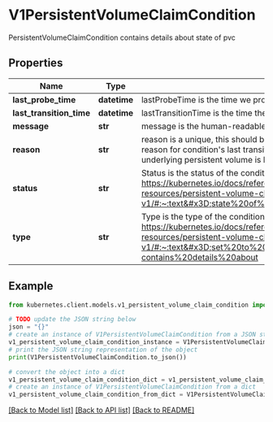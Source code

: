 # V1PersistentVolumeClaimCondition

PersistentVolumeClaimCondition contains details about state of pvc

## Properties

Name | Type | Description | Notes
------------ | ------------- | ------------- | -------------
**last_probe_time** | **datetime** | lastProbeTime is the time we probed the condition. | [optional] 
**last_transition_time** | **datetime** | lastTransitionTime is the time the condition transitioned from one status to another. | [optional] 
**message** | **str** | message is the human-readable message indicating details about last transition. | [optional] 
**reason** | **str** | reason is a unique, this should be a short, machine understandable string that gives the reason for condition&#39;s last transition. If it reports \&quot;Resizing\&quot; that means the underlying persistent volume is being resized. | [optional] 
**status** | **str** | Status is the status of the condition. Can be True, False, Unknown. More info: https://kubernetes.io/docs/reference/kubernetes-api/config-and-storage-resources/persistent-volume-claim-v1/#:~:text&#x3D;state%20of%20pvc-,conditions.status,-(string)%2C%20required | 
**type** | **str** | Type is the type of the condition. More info: https://kubernetes.io/docs/reference/kubernetes-api/config-and-storage-resources/persistent-volume-claim-v1/#:~:text&#x3D;set%20to%20%27ResizeStarted%27.-,PersistentVolumeClaimCondition,-contains%20details%20about | 

## Example

```python
from kubernetes.client.models.v1_persistent_volume_claim_condition import V1PersistentVolumeClaimCondition

# TODO update the JSON string below
json = "{}"
# create an instance of V1PersistentVolumeClaimCondition from a JSON string
v1_persistent_volume_claim_condition_instance = V1PersistentVolumeClaimCondition.from_json(json)
# print the JSON string representation of the object
print(V1PersistentVolumeClaimCondition.to_json())

# convert the object into a dict
v1_persistent_volume_claim_condition_dict = v1_persistent_volume_claim_condition_instance.to_dict()
# create an instance of V1PersistentVolumeClaimCondition from a dict
v1_persistent_volume_claim_condition_from_dict = V1PersistentVolumeClaimCondition.from_dict(v1_persistent_volume_claim_condition_dict)
```
[[Back to Model list]](../README.md#documentation-for-models) [[Back to API list]](../README.md#documentation-for-api-endpoints) [[Back to README]](../README.md)


